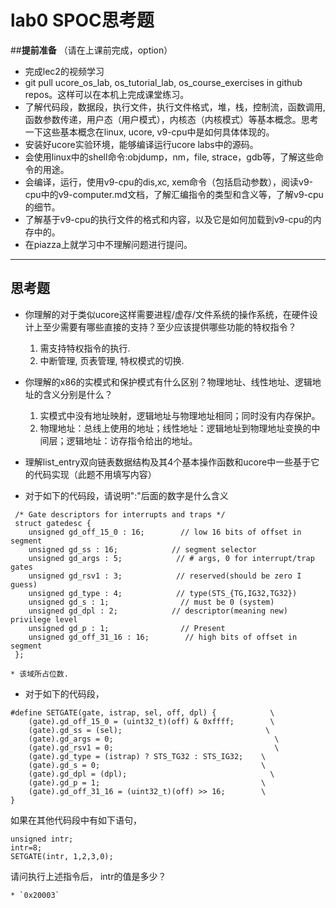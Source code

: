 # lab0 SPOC思考题

##**提前准备**
（请在上课前完成，option）

- 完成lec2的视频学习
- git pull ucore_os_lab, os_tutorial_lab, os_course_exercises  in github repos。这样可以在本机上完成课堂练习。
- 了解代码段，数据段，执行文件，执行文件格式，堆，栈，控制流，函数调用,函数参数传递，用户态（用户模式），内核态（内核模式）等基本概念。思考一下这些基本概念在linux, ucore, v9-cpu中是如何具体体现的。
- 安装好ucore实验环境，能够编译运行ucore labs中的源码。
- 会使用linux中的shell命令:objdump，nm，file, strace，gdb等，了解这些命令的用途。
- 会编译，运行，使用v9-cpu的dis,xc, xem命令（包括启动参数），阅读v9-cpu中的v9\-computer.md文档，了解汇编指令的类型和含义等，了解v9-cpu的细节。
- 了解基于v9-cpu的执行文件的格式和内容，以及它是如何加载到v9-cpu的内存中的。
- 在piazza上就学习中不理解问题进行提问。

---

## 思考题

- 你理解的对于类似ucore这样需要进程/虚存/文件系统的操作系统，在硬件设计上至少需要有哪些直接的支持？至少应该提供哪些功能的特权指令？

    1. 需支持特权指令的执行.
    2. 中断管理, 页表管理, 特权模式的切换. 

- 你理解的x86的实模式和保护模式有什么区别？物理地址、线性地址、逻辑地址的含义分别是什么？

    1. 实模式中没有地址映射，逻辑地址与物理地址相同；同时没有内存保护。
    2. 物理地址：总线上使用的地址；线性地址：逻辑地址到物理地址变换的中间层；逻辑地址：访存指令给出的地址。

- 理解list_entry双向链表数据结构及其4个基本操作函数和ucore中一些基于它的代码实现（此题不用填写内容）

- 对于如下的代码段，请说明":"后面的数字是什么含义
```
 /* Gate descriptors for interrupts and traps */
 struct gatedesc {
    unsigned gd_off_15_0 : 16;        // low 16 bits of offset in segment
    unsigned gd_ss : 16;            // segment selector
    unsigned gd_args : 5;            // # args, 0 for interrupt/trap gates
    unsigned gd_rsv1 : 3;            // reserved(should be zero I guess)
    unsigned gd_type : 4;            // type(STS_{TG,IG32,TG32})
    unsigned gd_s : 1;                // must be 0 (system)
    unsigned gd_dpl : 2;            // descriptor(meaning new) privilege level
    unsigned gd_p : 1;                // Present
    unsigned gd_off_31_16 : 16;        // high bits of offset in segment
 };
```

    * 该域所占位数.

- 对于如下的代码段，

```
#define SETGATE(gate, istrap, sel, off, dpl) {            \
    (gate).gd_off_15_0 = (uint32_t)(off) & 0xffff;        \
    (gate).gd_ss = (sel);                                \
    (gate).gd_args = 0;                                    \
    (gate).gd_rsv1 = 0;                                    \
    (gate).gd_type = (istrap) ? STS_TG32 : STS_IG32;    \
    (gate).gd_s = 0;                                    \
    (gate).gd_dpl = (dpl);                                \
    (gate).gd_p = 1;                                    \
    (gate).gd_off_31_16 = (uint32_t)(off) >> 16;        \
}
```
如果在其他代码段中有如下语句，
```
unsigned intr;
intr=8;
SETGATE(intr, 1,2,3,0);
```
请问执行上述指令后， intr的值是多少？

    * `0x20003`


